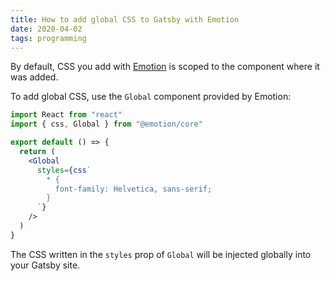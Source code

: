 ```yaml
---
title: How to add global CSS to Gatsby with Emotion
date: 2020-04-02
tags: programming
---
```

By default, CSS you add with [Emotion](https://emotion.sh) is scoped to the component where it was added. 

To add global CSS, use the `Global` component provided by Emotion: 

```jsx
import React from "react"
import { css, Global } from "@emotion/core"

export default () => {
  return (
    <Global
      styles={css`
        * {
          font-family: Helvetica, sans-serif;
        }
      `}
    />
  )
}
```

The CSS written in the `styles` prop of `Global` will be injected globally into your Gatsby site.
